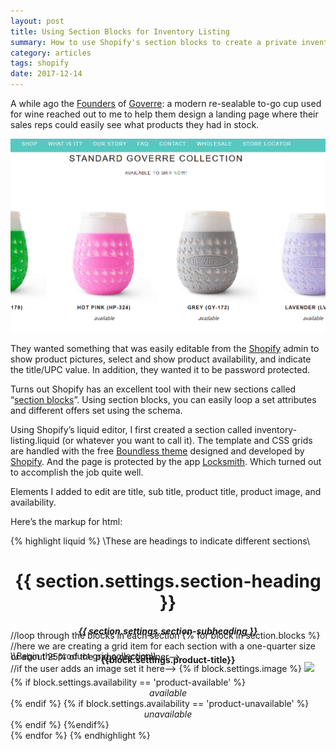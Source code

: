 ```yaml
---
layout: post
title: Using Section Blocks for Inventory Listing 
summary: How to use Shopify's section blocks to create a private inventory listing page for sales reps
category: articles
tags: shopify
date: 2017-12-14
---
```


A while ago the [Founders](https://goverre.com/pages/our-story) of [Goverre](https://goverre.com/pages/about): a modern re-sealable to-go cup used for wine reached out to me to help them design a landing page where their sales reps could easily see what products they had in stock. 

![Goverre Inventory Section Listing Block](/images/Goverre--Custom-Invetory-Listing-Page-Screenshot-Using-Shopify-Section-Blocks.png)

They wanted something that was easily editable from the [Shopify](https://www.shopify.com/?ref=chris-weachock-design) admin to show product pictures, select and show product availability, and indicate the title/UPC value. In addition, they wanted it to be password protected. 

Turns out Shopify has an excellent tool with their new sections called “[section blocks](https://www.shopify.com/partners/blog/shopify-section-block)”. Using section blocks, you can easily loop a set attributes and different offers set using the schema. 

Using Shopify’s liquid editor, I first created a section called inventory-listing.liquid (or whatever you want to call it). The template and CSS grids are handled
with the free [Boundless theme](https://themes.shopify.com/themes/boundless/styles/vibrant) designed and developed by [Shopify](https://www.shopify.com/?ref=chris-weachock-design). And the page is protected by the app [Locksmith](https://apps.shopify.com/locksmith). Which turned out to accomplish the job quite well. 

Elements I added to edit are title, sub title, product title, product image, and availability. 

Here’s the markup for html: 

{% highlight liquid %}
\\These are headings to indicate different sections\\
<center><h1>{{ section.settings.section-heading }}</h1></center>
  <center><h5>{{ section.settings.section-subheading }}</h5></center>
\\Begin the product grid collection\\
<div class="grid collection-grid grid--uniform grid--no-gutters" style="margin-top:-50px;">
//loop through the blocks in each section
{% for block in section.blocks %}
//here we are creating a grid item for each section with a one-quarter size or about 25% of the page or container––>
  <div class="grid__item medium-up--one-quarter">
//if the user adds an image set it here––>
    {% if block.settings.image %}
   <span class="image-wrapper">
     <img class="product-item__image" src="{{ block.settings.image | img_url: '1024x1024' }}"></span>
    <div style="margin-top:-50px;">
<!––Set the product title––>
<center><h4><strong>{{block.settings.product-title}}</strong></h4></center>
<!–– here we are checking the product availability (in stock or not) using a select drop down––>
    {% if block.settings.availability == 'product-available' %}<center><em>available</em></center>{% endif %}
    {% if block.settings.availability == 'product-unavailable' %}<center><em>unavailable</em></center>{% endif %}
    {%endif%}
<!–– end the if statement––>
    </div>
    </div>
{% endfor %}  
<!–– end the for loop––>
{% endhighlight %}



